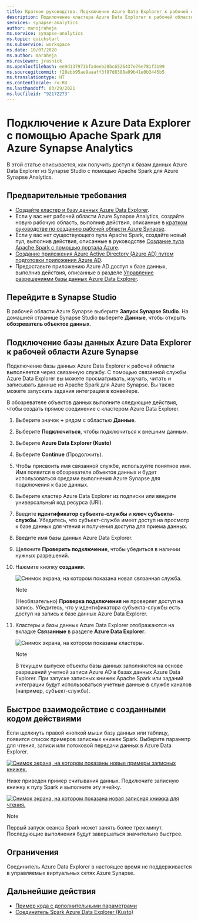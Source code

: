 ```yaml
---
title: Краткое руководство. Подключение Azure Data Explorer к рабочей области Azure Synapse Analytics
description: Подключение кластера Azure Data Explorer к рабочей области Azure Synapse Analytics с помощью Apache Spark для Azure Synapse Analytics.
services: synapse-analytics
author: manojraheja
ms.service: synapse-analytics
ms.topic: quickstart
ms.subservice: workspace
ms.date: 10/07/2020
ms.author: maraheja
ms.reviewer: jrasnick
ms.openlocfilehash: ee9d137973bfa4eeb28bc6526437e76e781f3199
ms.sourcegitcommit: f28ebb95ae9aaaff3f87d8388a09b41e0b3445b5
ms.translationtype: HT
ms.contentlocale: ru-RU
ms.lasthandoff: 03/29/2021
ms.locfileid: "92172273"
---
```

# <a name="connect-to-azure-data-explorer-using-apache-spark-for-azure-synapse-analytics"></a>Подключение к Azure Data Explorer с помощью Apache Spark для Azure Synapse Analytics

В этой статье описывается, как получить доступ к базам данных Azure Data Explorer из Synapse Studio с помощью Apache Spark для Azure Synapse Analytics.

## <a name="prerequisites"></a>Предварительные требования

* [Создайте кластер и базу данных Azure Data Explorer](/azure/data-explorer/create-cluster-database-portal).
* Если у вас нет рабочей области Azure Synapse Analytics, создайте новую рабочую область, выполнив действия, описанные в [кратком руководстве по созданию рабочей области Azure Synapse](./quickstart-create-workspace.md).
* Если у вас нет существующего пула Apache Spark, создайте новый пул, выполнив действия, описанные в руководстве [ Создание пула Apache Spark с помощью портала Azure](./quickstart-create-apache-spark-pool-portal.md).
* [Создание приложения Azure Active Directory (Azure AD) путем подготовки приложения Azure AD](/azure/data-explorer/kusto/management/access-control/how-to-provision-aad-app).
* Предоставьте приложению Azure AD доступ к базе данных, выполнив действия, описанные в разделе [Управление разрешениями базы данных Azure Data Explorer](/azure/data-explorer/manage-database-permissions).

## <a name="go-to-synapse-studio"></a>Перейдите в Synapse Studio

В рабочей области Azure Synapse выберите **Запуск Synapse Studio**. На домашней странице Synapse Studio выберите **Данные**, чтобы открыть **обозреватель объектов данных**.

## <a name="connect-an-azure-data-explorer-database-to-an-azure-synapse-workspace"></a>Подключение базы данных Azure Data Explorer к рабочей области Azure Synapse

Подключение базы данных Azure Data Explorer к рабочей области выполняется через связанную службу. С помощью связанной службы Azure Data Explorer вы можете просматривать, изучать, читать и записывать данные из Apache Spark для Azure Synapse. Вы также можете запускать задания интеграции в конвейере.

В обозревателе объектов данных выполните следующие действия, чтобы создать прямое соединение с кластером Azure Data Explorer.

1. Выберите значок **+** рядом с областью **Данные**.
1. Выберите **Подключиться**, чтобы подключиться к внешним данным.
1. Выберите **Azure Data Explorer (Kusto)**
1. Выберите **Continue** (Продолжить).
1. Чтобы присвоить имя связанной службе, используйте понятное имя. Имя появится в обозревателе объектов данных и будет использоваться средами выполнения Azure Synapse для подключения к базе данных.
1. Выберите кластер Azure Data Explorer из подписки или введите универсальный код ресурса (URI).
1. Введите **идентификатор субъекта-службы** и **ключ субъекта-службы**. Убедитесь, что субъект-служба имеет доступ на просмотр к базе данных для чтения и получения доступа для приема данных.
1. Введите имя базы данных Azure Data Explorer.
1. Щелкните **Проверить подключение**, чтобы убедиться в наличии нужных разрешений.
1. Нажмите кнопку **создания**.

    ![Снимок экрана, на котором показана новая связанная служба.](./media/quickstart-connect-azure-data-explorer/003-new-linked-service.png)

    > [!NOTE]
    > (Необязательно) **Проверка подключения** не проверяет доступ на запись. Убедитесь, что у идентификатора субъекта-службы есть доступ на запись к базе данных Azure Data Explorer.

1. Кластеры и базы данных Azure Data Explorer отображаются на вкладке **Связанные** в разделе **Azure Data Explorer**.

    ![Снимок экрана, на котором показаны кластеры.](./media/quickstart-connect-azure-data-explorer/004-browse-clusters.png)

    > [!NOTE]
    > В текущем выпуске объекты базы данных заполняются на основе разрешений учетной записи Azure AD в базах данных Azure Data Explorer. При запуске записных книжек Apache Spark или заданий интеграции будут использоваться учетные данные в службе каналов (например, субъект-служба).

## <a name="quickly-interact-with-code-generated-actions"></a>Быстрое взаимодействие с созданными кодом действиями

Если щелкнуть правой кнопкой мыши базу данных или таблицу, появится список примеров записных книжек Spark. Выберите параметр для чтения, записи или потоковой передачи данных в Azure Data Explorer.

[![Снимок экрана, на котором показаны новые примеры записных книжек.](./media/quickstart-connect-azure-data-explorer/005-new-notebook.png)](./media/quickstart-connect-azure-data-explorer/005-new-notebook.png#lightbox)

Ниже приведен пример считывания данных. Подключите записную книжку к пулу Spark и выполните эту ячейку.

[![Снимок экрана, на котором показана новая записная книжка для чтения.](./media/quickstart-connect-azure-data-explorer/006-read-data.png)](./media/quickstart-connect-azure-data-explorer/006-read-data.png#lightbox)

   > [!NOTE]
   > Первый запуск сеанса Spark может занять более трех минут. Последующие выполнения будут завершаться значительно быстрее.

## <a name="limitations"></a>Ограничения

Соединитель Azure Data Explorer в настоящее время не поддерживается в управляемых виртуальных сетях Azure Synapse.

## <a name="next-steps"></a>Дальнейшие действия

* [Пример кода с дополнительными параметрами](https://github.com/Azure/azure-kusto-spark/blob/master/samples/src/main/python/SynapseSample.py)
* [Соединитель Spark Azure Data Explorer (Kusto)](https://github.com/Azure/azure-kusto-spark)